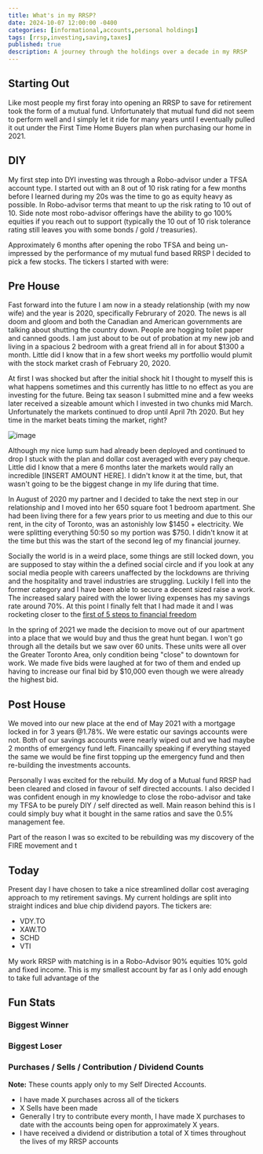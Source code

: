 ```yaml
---
title: What's in my RRSP?
date: 2024-10-07 12:00:00 -0400
categories: [informational,accounts,personal holdings]
tags: [rrsp,investing,saving,taxes]
published: true
description: A journey through the holdings over a decade in my RRSP
---
```


## Starting Out
Like most people my first foray into opening an RRSP to save for retirement took the form of a mutual fund. Unfortunately that mutual fund did not seem to perform well and I simply let it ride for many years until I eventually pulled it out under the First Time Home Buyers plan when purchasing our home in 2021.

## DIY
My first step into DYI investing was through a Robo-advisor under a TFSA account type. I started out with an 8 out of 10 risk rating for a few months before I learned during my 20s was the time to go as equity heavy as possible. In Robo-advisor terms that meant to up the risk rating to 10 out of 10. Side note most robo-advisor offerings have the ability to go 100% equities if you reach out to support (typically the 10 out of 10 risk tolerance rating still leaves you  with some bonds / gold / treasuries).

Approximately 6 months after opening the robo TFSA and being un-impressed by the performance of my mutual fund based RRSP I decided to pick a few stocks. The tickers I started with were:

## Pre House
Fast forward into the future I am now in a steady relationship (with my now wife) and the year is 2020, specifically Februrary of 2020. The news is all doom and gloom and both the Canadian and American governments are talking about shutting the country down. People are hogging toilet paper and canned goods. I am just about to be out of probation at my new job and living in a spacious 2 bedroom with a great friend all in for about $1300 a month. Little did I know that in a few short weeks my portfollio would plumit with the stock market crash of February 20, 2020.

At first I was shocked but after the initial shock hit I thought to myself this is what happens sometimes and this currently has little to no effect as you are investing for the future. Being tax season I submitted mine and a few weeks later received a sizeable amount which I invested in two chunks mid March. Unfortunately the markets continued to drop until April 7th 2020. But hey time in the market beats timing the market, right?

![image]()

Although my nice lump sum had already been deployed and continued to drop I stuck with the plan and dollar cost averaged with every pay cheque. Little did I know that a mere 6 months later the markets would rally an incredible [INSERT AMOUNT HERE]. I didn't know it at the time, but, that wasn't going to be the biggest change in my life during that time.

In August of 2020 my partner and I decided to take the next step in our relationship and I moved into her 650 square foot 1 bedroom apartment. She had been living there for a few years prior to us meeting and due to this our rent, in the city of Toronto, was an astonishly low $1450 + electricity. We were splitting everything 50:50 so my portion was $750. I didn't know it at the time but this was the start of the second leg of my financial journey.

Socially the world is in a weird place, some things are still locked down, you are supposed to stay within the a defined social circle and if you look at any social media people with careers unaffected by the lockdowns are thriving and the hospitality and travel industries are struggling. Luckily I fell into the former category and I have been able to secure a decent sized raise a work. The increased salary paired with the lower living expenses has my savings rate around 70%. At this point I finally felt that I had made it and I was rocketing closer to the [first of 5 steps to financial freedom](/_posts/2024-09-30-5-steps-to-financial-freedom.md)

In the spring of 2021 we made the decision to move out of our apartment into a place that we would buy and thus the great hunt began. I won't go through all the details but we saw over 60 units. These units were all over the Greater Toronto Area, only condition being "close" to downtown for work. We made five bids were laughed at for two of them and ended up having to increase our final bid by $10,000 even though we were already the highest bid.

## Post House
We moved into our new place at the end of May 2021 with a mortgage locked in for 3 years @1.78%. We were estatic our savings accounts were not. Both of our savings accounts were nearly wiped out and we had maybe 2 months of emergency fund left. Financailly speaking if everything stayed the same we would be fine first topping up the emergency fund and then re-building the investments accounts.

Personally I was excited for the rebuild. My dog of a Mutual fund RRSP had been cleared and closed in favour of self directed accounts. I also decided I was confident enough in my knowledge to close the robo-advisor and take my TFSA to be purely DIY / self directed as well. Main reason behind this is I could simply buy what it bought in the same ratios and save the 0.5% management fee.

Part of the reason I was so excited to be rebuilding was my discovery of the FIRE movement and t
## Today

Present day I have chosen to take a nice streamlined dollar cost averaging approach to my retirement savings. My current holdings are split into straight indices and blue chip dividend payors. The tickers are:
  - VDY.TO
  - XAW.TO
  - SCHD
  - VTI

My work RRSP with matching is in a Robo-Advisor 90% equities 10% gold and fixed income. This is my smallest account by far as I only add enough to take full advantage of the

## Fun Stats
### Biggest Winner
<!-- ticker / % gain / (un)realized -->
### Biggest Loser
<!-- ticker / % loss / realized -->
### Purchases / Sells / Contribution / Dividend Counts
**Note:** These counts apply only to my Self Directed Accounts.
  - I have made X purchases across all of the tickers
  - X Sells have been made
  - Generally I try to contribute every month, I have made X purchases to date with the accounts being open for approximately X years.
  - I have received a dividend or distribution a total of X times throughout the lives of my RRSP accounts